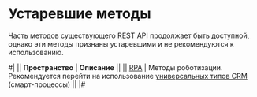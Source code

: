# Устаревшие методы

Часть методов существующего REST API продолжает быть доступной, однако эти методы признаны устаревшими и не рекомендуются к использованию.

#|
|| **Пространство** | **Описание** ||
|| [RPA](./rpa/index.md) | Методы роботизации. Рекомендуется перейти на использование [универсальных типов CRM](../crm/universal/user-defined-object-types/index.md) (смарт-процессы) ||
|#
